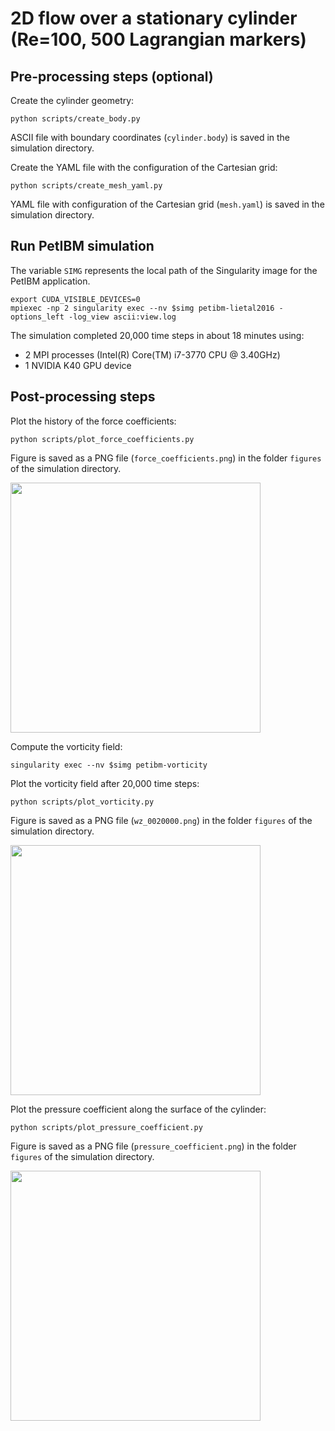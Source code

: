 # 2D flow over a stationary cylinder (Re=100, 500 Lagrangian markers)

## Pre-processing steps (optional)

Create the cylinder geometry:

```shell
python scripts/create_body.py
```

ASCII file with boundary coordinates (`cylinder.body`) is saved in the simulation directory.

Create the YAML file with the configuration of the Cartesian grid:

```shell
python scripts/create_mesh_yaml.py
```

YAML file with configuration of the Cartesian grid (`mesh.yaml`) is saved in the simulation directory.

## Run PetIBM simulation

The variable `SIMG` represents the local path of the Singularity image for the PetIBM application.

```shell
export CUDA_VISIBLE_DEVICES=0
mpiexec -np 2 singularity exec --nv $simg petibm-lietal2016 -options_left -log_view ascii:view.log
```

The simulation completed 20,000 time steps in about 18 minutes using:

* 2 MPI processes (Intel(R) Core(TM) i7-3770 CPU @ 3.40GHz)
* 1 NVIDIA K40 GPU device

## Post-processing steps

Plot the history of the force coefficients:

```shell
python scripts/plot_force_coefficients.py
```

Figure is saved as a PNG file (`force_coefficients.png`) in the folder `figures` of the simulation directory.

<img src="figures/force_coefficients.png" width="400">

Compute the vorticity field:

```shell
singularity exec --nv $simg petibm-vorticity
```

Plot the vorticity field after 20,000 time steps:

```shell
python scripts/plot_vorticity.py
```

Figure is saved as a PNG file (`wz_0020000.png`) in the folder `figures` of the simulation directory.

<img src="figures/wz_0020000.png" width="400">

Plot the pressure coefficient along the surface of the cylinder:

```shell
python scripts/plot_pressure_coefficient.py
```

Figure is saved as a PNG file (`pressure_coefficient.png`) in the folder `figures` of the simulation directory.

<img src="figures/pressure_coefficient.png" width="400">
